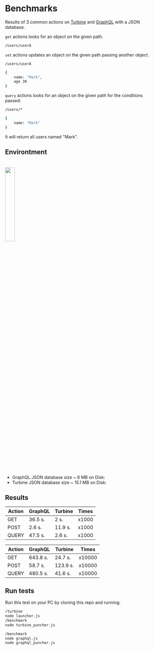# Benchmarks

Results of 3 common actions on [Turbine](https://github.com/efraespada/turbine/wiki/Methods) and [GraphQL](http://graphql.org) with a JSON database.

`get` actions looks for an object on the given path.
```bash
/users/userA
```

`set` actions updates an object on the given path passing another object.
```bash
/users/userA

{
    name: "Mark",
    age 30
}
```
`query` actions looks for an object on the given path for the conditions passed:
```bash
/users/*

{
    name: "Mark"
}
```
It will return all users named "Mark".

## Environtment
<img width="25%" vspace="20" src="https://github.com/rotorlab/server-node/raw/master/images/MacBookPro_.png">

- GraphQL JSON database size ~ 6 MB on Disk:
- Turbine JSON database size ~ 15.1 MB on Disk:

## Results

|Action  |GraphQL  |Turbine| Times |
|---|---|---|---|
| GET  | 36.5 s. | 2 s. | x1000
| POST  | 2.6 s. | 11.9 s. | x1000
| QUERY  | 47.5 s. | 2.6 s. | x1000

|Action  |GraphQL  |Turbine| Times |
|---|---|---|---|
| GET  | 643.8 s. | 24.7 s. | x10000
| POST  | 58.7 s. | 123.9 s. | x10000
| QUERY  | 480.5 s. | 41.6 s. | x10000

## Run tests
Run this test on your PC by cloning this repo and running:
```bash
/turbine
node launcher.js
/benchmark
node turbine_puncher.js
```
```bash
/benchmark
node graphql.js
node graphql_puncher.js
```